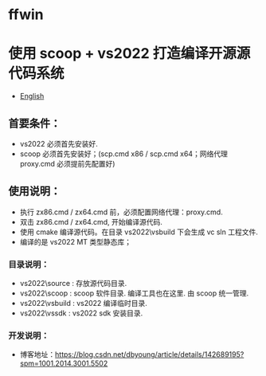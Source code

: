 ffwin
=============
# 使用 scoop + vs2022 打造编译开源源代码系统
- [English](readme.md)

## 首要条件：
* vs2022 必须首先安装好.
* scoop  必须首先安装好；(scp.cmd x86 / scp.cmd x64；网络代理 proxy.cmd 必须提前先配置好)

## 使用说明：
* 执行 zx86.cmd / zx64.cmd 前，必须配置网络代理：proxy.cmd.
* 双击 zx86.cmd / zx64.cmd, 开始编译源代码.  
* 使用 cmake 编译源代码。在目录 vs2022\vsbuild 下会生成 vc sln 工程文件.
* 编译的是 vs2022 MT 类型静态库；

### 目录说明：
* vs2022\source  : 存放源代码目录.
* vs2022\scoop   : scoop 软件目录. 编译工具也在这里. 由 scoop 统一管理.
* vs2022\vsbuild : vs2022 编译临时目录.
* vs2022\vssdk   : vs2022 sdk 安装目录.

### 开发说明：
* 博客地址：https://blog.csdn.net/dbyoung/article/details/142689195?spm=1001.2014.3001.5502
